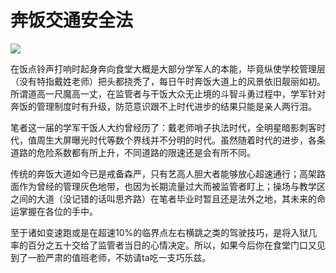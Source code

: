 # 奔饭交通安全法
![](https://img.shields.io/badge/Auther-Colacon-blue.svg)
 
在饭点铃声打响时起身奔向食堂大概是大部分学军人的本能，毕竟纵使学校管理层（没有特指戴姓老师）把头都挠秃了，每日午时奔饭大道上的风景依旧靓丽如初。所谓道高一尺魔高一丈，在监管者与干饭大众无止境的斗智斗勇过程中，学军针对奔饭的管理制度时有升级，防范意识跟不上时代进步的结果只能是亲人两行泪。

笔者这一届的学军干饭人大约曾经历了：戴老师哨子执法时代，全明星暗影刺客时代，值周生大屏曝光时代等数个界线并不分明的时代。虽然随着时代的进步，各条道路的危险系数都有所上升，不同道路的限速还是会有所不同。

传统的奔饭大道如今已是戒备森严，只有艺高人胆大者能够放心超速通行；高架路面作为曾经的管理灰色地带，也因为长期流量过大而被监管者盯上；操场与教学区之间的大道（没记错的话叫思齐路）在笔者毕业时暂且还是法外之地，其未来的命运掌握在各位的手中。

至于诸如变速跑或是在超速10%的临界点左右横跳之类的驾驶技巧，是将入狱几率的百分之五十交给了监管者当日的心情决定。所以，如果今后你在食堂门口又见到了一脸严肃的值班老师，不妨请ta吃一支巧乐兹。
